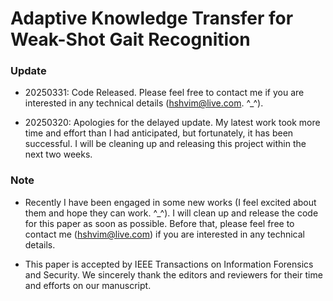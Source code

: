 # Adaptive Knowledge Transfer for Weak-Shot Gait Recognition

### Update

- 20250331: Code Released. Please feel free to contact me if you are interested in any technical details (hshvim@live.com. ^_^).

- 20250320: Apologies for the delayed update. My latest work took more time and effort than I had anticipated, but fortunately, it has been successful. I will be cleaning up and releasing this project within the next two weeks.

### Note 
- Recently I have been engaged in some new works (I feel excited about them and hope they can work. ^_^). I will clean up and release the code for this paper as soon as possible. Before that, please feel free to contact me (hshvim@live.com) if you are interested in any technical details.

- This paper is accepted by IEEE Transactions on Information Forensics and Security. We sincerely thank the editors and reviewers for their time and efforts on our manuscript.